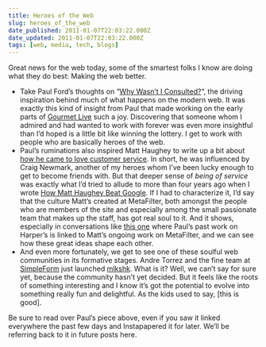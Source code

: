 ```yaml
---
title: Heroes of the Web
slug: heroes_of_the_web
date_published: 2011-01-07T22:03:22.000Z
date_updated: 2011-01-07T22:03:22.000Z
tags: [web, media, tech, blogs]
---
```


Great news for the web today, some of the smartest folks I know are doing what they do best: Making the web better.

- Take Paul Ford’s thoughts on “[Why Wasn’t I Consulted?](http://www.ftrain.com/wwic.html)“, the driving inspiration behind much of what happens on the modern web. It was exactly this kind of insight from Paul that made working on the early parts of [Gourmet Live](/2010/09/gourmet_live_and_rewarding_experiences.html) such a joy. Discovering that someone whom I admired and had wanted to work with forever was even more insightful than I’d hoped is a little bit like winning the lottery. I get to work with people who are basically heroes of the web.
- Paul’s ruminations also inspired Matt Haughey to write up a bit about [how he came to love customer service](http://metatalk.metafilter.com/20206/WWIC#850207). In short, he was influenced by Craig Newmark, another of my heroes whom I’ve been lucky enough to get to become friends with. But that deeper sense of *being of service* was exactly what I’d tried to allude to more than four years ago when I wrote [How Matt Haughey Beat Google](/2006/12/matt_haughey_beat_google.html). If I had to characterize it, I’d say that the culture Matt’s created at MetaFilter, both amongst the people who are members of the site and especially among the small passionate team that makes up the staff, has got real soul to it. And it shows, especially in conversations like [this one](http://modadmin.boutotcom.com/2010/02/10/harpers-and-metafilter-magazines-and-communities/) where Paul’s past work on Harper’s is linked to Matt’s ongoing work on MetaFilter, and we can see how these great ideas shape each other.
- And even more fortunately, we get to see one of these soulful web communities in its formative stages. Andre Torrez and the fine team at [SimpleForm](http://simpleform.com/) just launched [mlkshk](http://mlkshk.com/). What is it? Well, we can’t say for sure yet, because the community hasn’t yet decided. But it feels like the roots of something interesting and I know it’s got the potential to evolve into something really fun and delightful. As the kids used to say, [this is good].

Be sure to read over Paul’s piece above, even if you saw it linked everywhere the past few days and Instapapered it for later. We’ll be referring back to it in future posts here.
